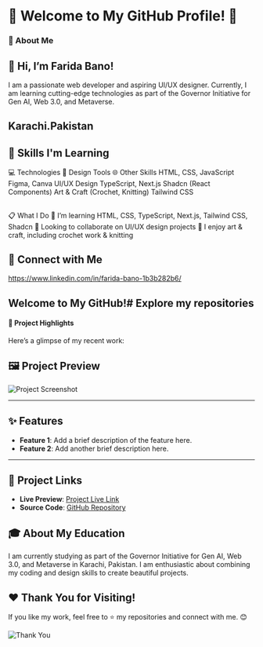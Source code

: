 # 🌟 Welcome to My GitHub Profile! 🌟

### 🚀 About Me
## 👋 Hi, I’m Farida Bano!
I am a passionate web developer and aspiring UI/UX designer. Currently, I am learning cutting-edge technologies as part of the Governor Initiative for Gen AI, Web 3.0, and Metaverse.

## Karachi.Pakistan

## 🧰 Skills I'm Learning
💻 Technologies	🎨 Design Tools	🌐 Other Skills
HTML, CSS, JavaScript	Figma, Canva	UI/UX Design
TypeScript, Next.js	Shadcn (React Components)	Art & Craft (Crochet, Knitting)
Tailwind CSS	
	
##
📋 What I Do
🌱 I’m learning HTML, CSS, TypeScript, Next.js, Tailwind CSS, Shadcn
💞️ Looking to collaborate on UI/UX design projects
🎨 I enjoy art & craft, including crochet work & knitting

## 🔗 Connect with Me 
https://www.linkedin.com/in/farida-bano-1b3b282b6/

## Welcome to My GitHub!# Explore my repositories

#### 🚀 Project Highlights

Here’s a glimpse of my recent work:

## 🖼️ Project Preview  
![Project Screenshot](https://link-to-your-screenshot.png)

---

## ✨ Features  
- **Feature 1**: Add a brief description of the feature here.  
- **Feature 2**: Add another brief description here.  

---

## 📂 Project Links  
- **Live Preview**: [Project Live Link](https://example.com)  
- **Source Code**: [GitHub Repository](https://github.com/username/repository)  


## 🎓 About My Education
I am currently studying as part of the Governor Initiative for Gen AI, Web 3.0, and Metaverse in Karachi, Pakistan. I am enthusiastic about combining my coding and design skills to create beautiful projects.

## ❤️ **Thank You for Visiting!**
If you like my work, feel free to ⭐ my repositories and connect with me. 😊  

![Thank You](https://raw.githubusercontent.com/your-username/repository-name/main/path-to-image/thankyou.jpg)

